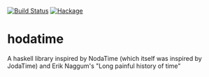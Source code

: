 [![Build Status](https://api.travis-ci.org/jason-johnson/hodatime.svg?branch=master)](https://api.travis-ci.org/jason-johnson/hodatime)
[![Hackage](https://img.shields.io/hackage/v/hodatime.svg)](https://hackage.haskell.org/package/hodatime)

# hodatime
A haskell library inspired by NodaTime (which itself was inspired by JodaTime) and Erik Naggum's "Long painful history of time"
